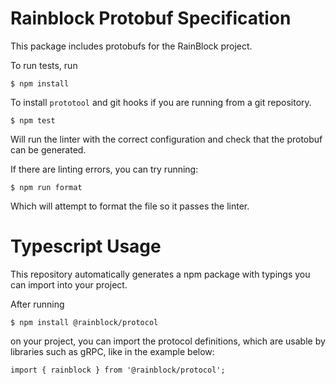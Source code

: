 # Rainblock Protobuf Specification

This package includes protobufs for the RainBlock project.

To run tests, run
```
$ npm install
```
To install `prototool` and git hooks if you are running from a git repository.


```
$ npm test
```

Will run the linter with the correct configuration and check that the protobuf can be generated.
 
If there are linting errors, you can try running:

```
$ npm run format
```

Which will attempt to format the file so it passes the linter.


# Typescript Usage

This repository automatically generates a npm package with typings you can import into your project.

After running
```
$ npm install @rainblock/protocol
```
on your project, you can import the protocol definitions, which are usable by libraries such as gRPC,
like in the example below:

```
import { rainblock } from '@rainblock/protocol';

```